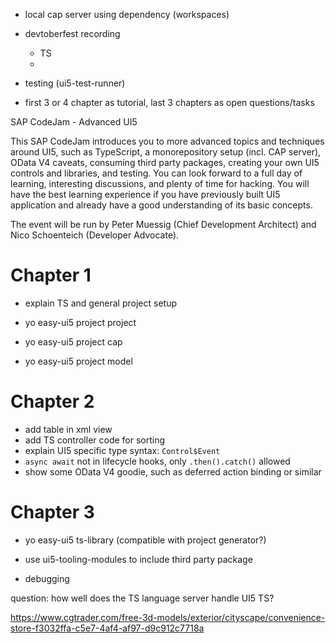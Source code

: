 - local cap server using dependency (workspaces)
- devtoberfest recording
  - TS
  - 
  
- testing (ui5-test-runner)
- first 3 or 4 chapter as tutorial, last 3 chapters as open questions/tasks

SAP CodeJam - Advanced UI5

This SAP CodeJam introduces you to more advanced topics and techniques around UI5, such as TypeScript, a monorepository setup (incl. CAP server), OData V4 caveats, consuming third party packages, creating your own UI5 controls and libraries, and testing. You can look forward to a full day of learning, interesting discussions, and plenty of time for hacking. You will have the best learning experience if you have previously built UI5 application and already have a good understanding of its basic concepts.

The event will be run by Peter Muessig (Chief Development Architect) and Nico Schoenteich (Developer Advocate).


# Chapter 1

- explain TS and general project setup

- yo easy-ui5 project project
- yo easy-ui5 project cap
- yo easy-ui5 project model

# Chapter 2

- add table in xml view
- add TS controller code for sorting
- explain UI5 specific type syntax: `Control$Event`
- `async await` not in lifecycle hooks, only `.then().catch()` allowed
- show some OData V4 goodie, such as deferred action binding or similar

# Chapter 3

- yo easy-ui5 ts-library (compatible with project generator?)
- use ui5-tooling-modules to include third party package


- debugging


question: how well does the TS language server handle UI5 TS?

https://www.cgtrader.com/free-3d-models/exterior/cityscape/convenience-store-f3032ffa-c5e7-4af4-af97-d9c912c7718a

